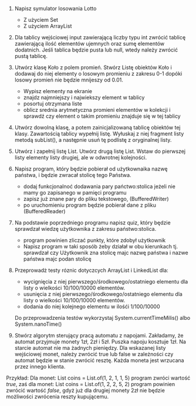 1. Napisz symulator losowania Lotto 
    * Z  użyciem Set
    * Z  użyciem ArrayList
    
2. Dla tablicy wejściowej input zawierającą liczby typu int zwrócić tablicę zawierającą
   ilość elementów ujemnych oraz sumę elementów dodatnich. 
   Jeśli tablica będzie pusta lub null, wtedy należy zwrócić pustą tablicę.
    
3. Utwórz klasę Koło z polem promień. Stwórz Listę obiektów Koło i dodawaj
   do niej elementy o losowym promieniu z zakresu 0-1 dopóki losowy promień nie będzie mnijeszy od 0.01.
    * Wypisz elementy na ekranie
    * znajdz najmniejszy i najwiekszy element w tablicy
    * posortuj otrzymana liste
    * oblicz srednia arytmetyczna promieni elementów w kolekcji i sprawdź czy element o takim promieniu
      znajduje się w tej tablicy 
    
4. Utwórz dowolną klasę, a potem zainicjalizowaną tablicę obiektów tej klasy. 
   Zawartością tablicy wypełnij listę. 
   Wyłuskaj z niej fragment listy metodą subList(), a następnie usuń tę podlistę z oryginalnej listy.
  
5. Utwórz i zapełnij listę List<Integer>. Utwórz drugą listę List<Integer>. 
   Wstaw do pierwszej listy elementy listy drugiej,
   ale w odwrotnej kolejności.
  
6. Napisz program, który będzie pobierał od użytkownaika nazwę państwa,
 i będzie zwracał stolicę tego Państwa.
    * dodaj funkcjonalnoć dodawania pary pańctwo:stolica jeżeli nie mamy go zapisanego
    w pamięci programu
    * zapisz już znane pary do pliku tekstowego, (BufferedWriter)
    * po uruchomieniu program będzie pobierał dane z pliku (BufferedReader)
    
7. Na podstawie poprzedniego programu napisz quiz, który będzie sprawdzał
 wiedzę użytkownika z zakresu państwo:stolica.
     * program powinien zliczać punkty, które zdobył użytkownik 
     * Napisz program w taki sposób żeby działał w obu kierunkach tj. 
     sprawdzał czy Użytkownik zna stolicę majc nazwę państwa i nazwe państwa majc podan stolicę


8. Przeprowadż testy róznic dotyczcych ArrayList i LinkedList dla:
     * wycignięcia z niej pierwszego/środkowego/ostatniego elementu dla listy o wielkości 10/100/10000 elementów.     
     * usunięcia z niej pierwszego/środkowego/ostatniego elementu dla listy o wielkości 10/100/10000 elementów.
     * dodania do niej kolejnego elementu w ilośći 1/100/10000 
     
     Do przeprowadzenia testów wykorzystaj System.currentTimeMilis() albo System.nanoTime()
     
9. Stwórz algorytm sterujący pracą automatu z napojami.
 Zakładamy, że automat przyjmuje monety 1zł, 2zł i 5zł. 
 Puszka napoju kosztuje 1zł. Na starcie automat nie ma żadnych pieniędzy.
 Dla wskazanej listy wejściowej monet, należy zwrócić true lub false w zależności
 czy automat będzie w stanie zwrócić resztę. Każda moneta jest wrzucana przez innego klienta.

 Przykład: Dla monet: List coins = List.of(1, 2, 1, 1, 5) program zwróci wartość *true*,
 zaś dla monet: List coins = List.of(1, 2, 2, 5, 2) program powinien zwrócić wartość *false*,
 gdyż już dla drugiej monety 2zł nie będzie możliwości zwrócenia reszty kupującemu.
            
    